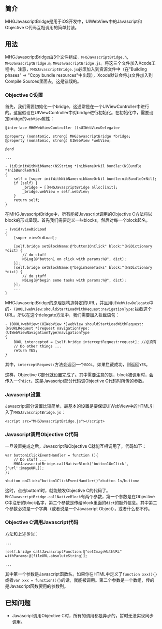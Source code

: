 ## 简介

MHGJavascriptBridge是用于iOS开发中，UIWebView中的Javascript和Objective C代码互相调用的简单封装。

## 用法

MHGJavascriptBridge由3个文件组成，`MHGJavascriptBridge.h`, `MHGJavascriptBridge.m`, `MHGJavascriptBridge.js`。将这三个文件加入Xcode工程中。注意，`MHGJavascriptBridge.js`必须加入到资源文件中（在"Building phases" -> "Copy bundle resources"中出现），Xcode默认会将.js文件加入到Compile Sources里面去，这是错误的。

### Objective C设置

首先，我们需要初始化一个bridge，这通常是在一个UIViewController中进行的。这里假设在UIViewController中对bridge进行初始化。在初始化中，需要设定bridge的`webView`属性：

	@interface MHGWebViewController ()<UIWebViewDelegate>

	@property (nonatomic, strong) MHGJavascriptBridge *bridge;
	@property (nonatomic, strong) UIWebView *webView;
	
	@end
	
	...
	
	- (id)initWithNibName:(NSString *)nibNameOrNil bundle:(NSBundle *)nibBundleOrNil
	{
	    self = [super initWithNibName:nibNameOrNil bundle:nibBundleOrNil];
	    if (self) {
	        _bridge = [[MHGJavascriptBridge alloc]init];
	        _bridge.webView = self.webView;
	    }
	    return self;
	}

在MHGJavascriptBridge中，所有能被Javascript调用的Objective C方法将以block的形式呈现。首先我们需要定义一些blocks，然后对每一个block起名。

	- (void)viewDidLoad
	{
	    [super viewDidLoad];
	    
	    [self.bridge setBlockName:@"button1OnClick" block:^(NSDictionary *dict) {
	        // do stuff
	        NSLog(@"button1 on click with params:%@", dict);
	    }];
	    [self.bridge setBlockName:@"beginSomeTasks" block:^(NSDictionary *dict) {
	        // do stuff
	        NSLog(@"begin some tasks with params:%@", dict);
	    }];
	    ...
	}
	
MHGJavascriptBridge的原理是构造特定的URL，并且用`UIWebViewDelegate`中的`- (BOOL)webView:shouldStartLoadWithRequest:navigationType:`拦截这个URL。所以在这个delegate方法中，我们需要加入拦截语句：

	- (BOOL)webView:(UIWebView *)webView shouldStartLoadWithRequest:(NSURLRequest *)request navigationType:(UIWebViewNavigationType)navigationType
	{
	    BOOL intercepted = [self.bridge interceptRequest:request]; //必须有
	    // Do other things ...
	    return YES;
	}

其中，`interceptRequest:`方法会返回一个`BOOL`，如果拦截成功，则返回`YES`。

这样，Objective C部分就设置完成了。其中需要注意的是，block被调用时，会传入一个`dict`，这是Javascript部分代码调Objective C代码时所传的参数。

### Javascript设置

Javascript部分设置比较简单，最基本的设置是要保证UIWebView中的HTML引入了`MHGJavascriptBridge.js`：

	<script src="MHGJavascriptBridge.js"></script>

### Javascript调用Objective C代码

一旦设置完成之后，Javascript和Objective C就能互相调用了。代码如下：

	var button1ClickEventHandler = function (){
		// Do stuff ...
		MHGJavascriptBridge.callNativeBlock('button1OnClick',{'url':imageURL});
	};

	<button onClick="button1ClickEventHandler()">button 1</button>
	
这时，点击button1时，就能触发Objective C的代码了。`MHGJavascriptBridge.callNativeBlock`有两个参数，第一个参数是在Objective C中注册的block名字，第二个参数是传给block里面的`dict`的额外信息。其中第二个参数必须是一个字典（或者说是一个Javascript Object），或者什么都不传。

### Objective C调用Javascript代码

方法和上述类似：

	...
	
	[self.bridge callJavascriptFunction:@"setImageWithURL" withParams:@[fileURL.absoluteString]];
	
	...
	
其中第一个参数是Javascript函数名。如果你在HTML中定义了`function xxx(){}`或者`var xxx = function(){}`的话，就能被调用。第二个参数是一个数组，传的是Javascript函数要用的参数列。

## 已知问题

* Javascript调用Objective C时，所有的调用都是异步的，暂时无法实现同步调用。